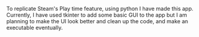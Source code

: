 To replicate Steam's Play time feature, using python I have made this app. 
Currently, I have used tkinter to add some basic GUI to the app but I am planning to make the UI look better and clean up the code, and make an executable eventually.
